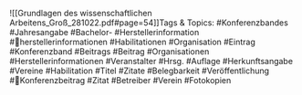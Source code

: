 
![[Grundlagen des wissenschaftlichen Arbeitens_Groß_281022.pdf#page=54]]Tags & Topics:
   #Konferenzbandes
   #Jahresangabe
   #Bachelor-
   #Herstellerinformation
   #herstellerinformationen
   #Habilitationen
   #Organisation
   #Eintrag
   #Konferenzband
   #Beitrags
   #Beitrag
   #Organisationen
   #Herstellerinformationen
   #Veranstalter
   #Hrsg.
   #Auflage
   #Herkunftsangabe
   #Vereine
   #Habilitation
   #Titel
   #Zitate
   #Belegbarkeit
   #Veröffentlichung
   #Konferenzbeitrag
   #Zitat
   #Betreiber
   #Verein
   #Fotokopien
